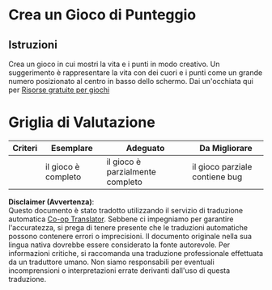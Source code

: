 <!--
CO_OP_TRANSLATOR_METADATA:
{
  "original_hash": "81f292dbda01685b91735e0398dc0504",
  "translation_date": "2025-08-25T22:07:02+00:00",
  "source_file": "6-space-game/5-keeping-score/assignment.md",
  "language_code": "it"
}
-->
# Crea un Gioco di Punteggio

## Istruzioni

Crea un gioco in cui mostri la vita e i punti in modo creativo. Un suggerimento è rappresentare la vita con dei cuori e i punti come un grande numero posizionato al centro in basso dello schermo. Dai un'occhiata qui per [Risorse gratuite per giochi](https://www.kenney.nl/)

# Griglia di Valutazione

| Criteri  | Esemplare              | Adeguato                    | Da Migliorare              |
| -------- | ---------------------- | --------------------------- | -------------------------- |
|          | il gioco è completo    | il gioco è parzialmente completo | il gioco parziale contiene bug |

**Disclaimer (Avvertenza)**:  
Questo documento è stato tradotto utilizzando il servizio di traduzione automatica [Co-op Translator](https://github.com/Azure/co-op-translator). Sebbene ci impegniamo per garantire l'accuratezza, si prega di tenere presente che le traduzioni automatiche possono contenere errori o imprecisioni. Il documento originale nella sua lingua nativa dovrebbe essere considerato la fonte autorevole. Per informazioni critiche, si raccomanda una traduzione professionale effettuata da un traduttore umano. Non siamo responsabili per eventuali incomprensioni o interpretazioni errate derivanti dall'uso di questa traduzione.